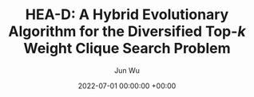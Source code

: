 ---
layout: post
title: "HEA-D: A Hybrid Evolutionary Algorithm for the Diversified Top-$k$ Weight Clique Search Problem"
date: 2022-07-01 00:00:00 +00:00
# image: ""
categories: research
author: "Jun Wu"
authors: [Jun Wu, Chu-Min Li, Yupeng Zhou, Minghao Yin*, Xin Xu, Dangdang Niu]
venue: "IJCAI 2022"
# arxiv: https://arxiv.org/abs/1904.12573
# slides: /pdfs/jcdl2019.pdf
# code: https://github.com/leonidk/venue_scores
# url: 
venueurl: ""
paper: ""
---